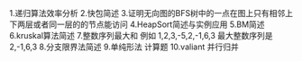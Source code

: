 1.递归算法效率分析
2.快包简述
3.证明无向图的BFS树中的一点在图上只有相邻上下两层或者同一层的的节点能访问
4.HeapSort简述与实例应用
5.BM简述
6.kruskal算法简述
7.整数序列最大和 例如 1,2,3,-5,2,-1,6,3 最大整数序列是2,-1,6,3
8.分支限界法简述
9.单纯形法 计算题
10.valiant 并行归并